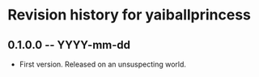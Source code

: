 # Revision history for yaiballprincess

## 0.1.0.0 -- YYYY-mm-dd

* First version. Released on an unsuspecting world.
